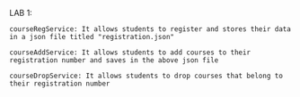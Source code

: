 LAB 1:

    courseRegService: It allows students to register and stores their data in a json file titled "registration.json"
    
    courseAddService: It allows students to add courses to their registration number and saves in the above json file
    
    courseDropService: It allows students to drop courses that belong to their registration number
